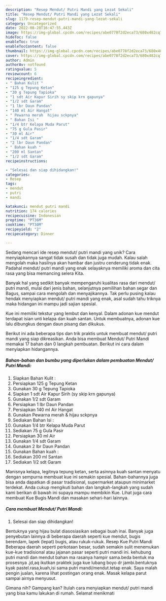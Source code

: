 ```yaml
---
description: "Resep Mendut/ Putri Mandi yang Lezat Sekali"
title: "Resep Mendut/ Putri Mandi yang Lezat Sekali"
slug: 1179-resep-mendut-putri-mandi-yang-lezat-sekali
category: Uncategorized
date: 2022-08-28T16:47:55.443Z
image: https://img-global.cpcdn.com/recipes/abe0778f2d2eca73/680x482cq70/mendut-putri-mandi-foto-resep-utama.jpg
hideToc: false
enableToc: true
enableTocContent: false
thumbnail: https://img-global.cpcdn.com/recipes/abe0778f2d2eca73/680x482cq70/mendut-putri-mandi-foto-resep-utama.jpg
cover: https://img-global.cpcdn.com/recipes/abe0778f2d2eca73/680x482cq70/mendut-putri-mandi-foto-resep-utama.jpg
author: Admin
authorAv: notfound
ratingvalue: 5
reviewcount: 6
recipeingredient:
- " Bahan Kulit "
- "125 g Tepung Ketan"
- "30 g Tepung Tapioka"
- "1 sdt Air Kapur Sirih sy skip krn gapunya"
- "1/2 sdt Garam"
- "1 lbr Daun Pandan"
- "140 ml Air Hangat"
- " Pewarna merah  hijau sckpnya"
- " Bahan Isi "
- "1/4 btr Kelapa Muda Parut"
- "75 g Gula Pasir"
- "30 ml Air"
- "1/4 sdt Garam"
- "2 lbr Daun Pandan"
- " Bahan kuah "
- "200 ml Santan"
- "1/2 sdt Garam"
recipeinstructions:

- "Selesai dan siap dihidangkan!"
categories:
- Resep
tags:
- mendut
- putri
- mandi

katakunci: mendut putri mandi 
nutrition: 174 calories
recipecuisine: Indonesian
preptime: "PT36M"
cooktime: "PT30M"
recipeyield: "2"
recipecategory: Dinner

---
```





Sedang mencari ide resep mendut/ putri mandi yang unik? Cara menyiapkannya sangat tidak susah dan tidak juga mudah. Kalau salah mengolah maka hasilnya akan hambar dan justru cenderung tidak enak. Padahal mendut/ putri mandi yang enak selayaknya memiliki aroma dan cita rasa yang bisa memancing selera Kita.





Banyak hal yang sedikit banyak mempengaruhi kualitas rasa dari mendut/ putri mandi, mulai dari jenis bahan, selanjutnya pemilihan bahan segar dan Bagus, sampai cara mengolah dan menyajikannya. Tak perlu pusing kalau hendak menyiapkan mendut/ putri mandi yang enak,      asal sudah tahu triknya maka hidangan ini mampu jadi sajian spesial.














Kue ini memiliki tekstur yang lembut dan kenyal. Dalam adonan kue mendut terdapat isian unti kelapa dan kuah santan. Untuk membuatnya, adonan kue lalu dibungkus dengan daun pisang dan dikukus.






Berikut ini ada beberapa tips dan trik praktis untuk membuat mendut/ putri mandi yang siap dikreasikan. Anda bisa membuat Mendut/ Putri Mandi memakai 17 bahan dan 0 langkah pembuatan. Berikut ini cara dalam menyiapkan hidangannya.

<!--inarticleads1-->

##### Bahan-bahan dan bumbu yang diperlukan dalam pembuatan Mendut/ Putri Mandi:

1. Siapkan  Bahan Kulit :
1. Persiapkan 125 g Tepung Ketan
1. Gunakan 30 g Tepung Tapioka
1. Siapkan 1 sdt Air Kapur Sirih (sy skip krn gapunya)
1. Gunakan 1/2 sdt Garam
1. Persiapkan 1 lbr Daun Pandan
1. Persiapkan 140 ml Air Hangat
1. Gunakan  Pewarna merah &amp; hijau sckpnya
1. Sediakan  Bahan Isi :
1. Gunakan 1/4 btr Kelapa Muda Parut
1. Sediakan 75 g Gula Pasir
1. Persiapkan 30 ml Air
1. Gunakan 1/4 sdt Garam
1. Gunakan 2 lbr Daun Pandan
1. Gunakan  Bahan kuah :
1. Sediakan 200 ml Santan
1. Sediakan 1/2 sdt Garam


Manisnya kelapa, legitnya tepung ketan, serta asinnya kuah santan menyatu dengan sempurna membuat kue ini semakin spesial. Bahan-bahannya juga bisa anda dapatkan di pasar tradisional, supermarket ataupun minimarket terdekat. Anda cukup mengikuti bahan dan langkah-langkah yang sudah kami berikan di bawah ini supaya mampu membikin Kue. Lihat juga cara membuat Kue Bugis Mandi dan masakan sehari-hari lainnya. 

<!--inarticleads2-->

##### Cara membuat Mendut/ Putri Mandi:


1. Selesai dan siap dihidangkan!

Bentuknya yang hijau bulat diasosiasikan sebagai buah inai. Banyak juga penyebutan lainnya di beberapa daerah seperti kue mendut, bugis berendam, lapek (lepat) bugis, atau rukuk-rukuk. Resep Kue Putri Mandi Beberapa daerah seperti perkotaan besar, sudah semakin sulit menemukan kue-kue tradisional atau jajanan pasar seperti putri mandi ini. kehubung putri mandi dan mendut bahan ma rasanya hampir sama.beda bentuk ma prosesnya .jd,aq ikutkan praktek juga kue lubang boyo dr jambi.bentuknya kyak pastel.rasa,kuah,isi sama putri mandi/mendut.tetap enak. Saya malah pengin jualan, karena lihat postingan orang enak. Masak kelapa parut sampai airnya menyusut. 

Gimana nih? Gampang kan? Itulah cara menyiapkan mendut/ putri mandi yang bisa kamu lakukan di rumah. Selamat menikmati
